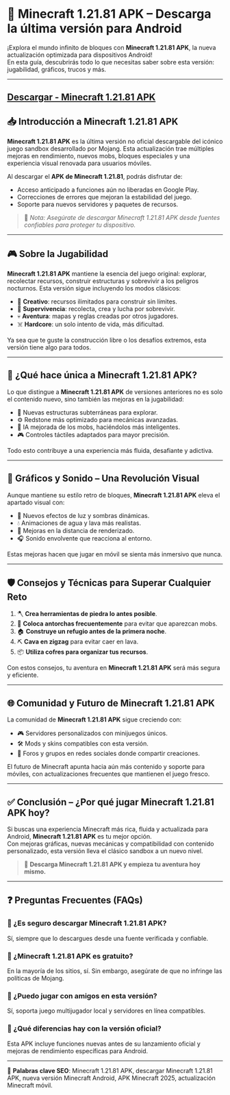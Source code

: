 # 🧱 Minecraft 1.21.81 APK – Descarga la última versión para Android

¡Explora el mundo infinito de bloques con **Minecraft 1.21.81 APK**, la nueva actualización optimizada para dispositivos Android!  
En esta guía, descubrirás todo lo que necesitas saber sobre esta versión: jugabilidad, gráficos, trucos y más.

---
## [Descargar - Minecraft 1.21.81 APK](https://shorturl.at/kHI3y)

## 📥 Introducción a Minecraft 1.21.81 APK

**Minecraft 1.21.81 APK** es la última versión no oficial descargable del icónico juego sandbox desarrollado por Mojang. Esta actualización trae múltiples mejoras en rendimiento, nuevos mobs, bloques especiales y una experiencia visual renovada para usuarios móviles.

Al descargar el **APK de Minecraft 1.21.81**, podrás disfrutar de:
- Acceso anticipado a funciones aún no liberadas en Google Play.
- Correcciones de errores que mejoran la estabilidad del juego.
- Soporte para nuevos servidores y paquetes de recursos.

> 🔐 *Nota: Asegúrate de descargar Minecraft 1.21.81 APK desde fuentes confiables para proteger tu dispositivo.*

---

## 🎮 Sobre la Jugabilidad

**Minecraft 1.21.81 APK** mantiene la esencia del juego original: explorar, recolectar recursos, construir estructuras y sobrevivir a los peligros nocturnos. Esta versión sigue incluyendo los modos clásicos:

- 🧱 **Creativo**: recursos ilimitados para construir sin límites.
- 🧟 **Supervivencia**: recolecta, crea y lucha por sobrevivir.
- 💀 **Aventura**: mapas y reglas creadas por otros jugadores.
- ☠️ **Hardcore**: un solo intento de vida, más dificultad.

Ya sea que te guste la construcción libre o los desafíos extremos, esta versión tiene algo para todos.

---

## 🚀 ¿Qué hace única a Minecraft 1.21.81 APK?

Lo que distingue a **Minecraft 1.21.81 APK** de versiones anteriores no es solo el contenido nuevo, sino también las mejoras en la jugabilidad:

- 🌌 Nuevas estructuras subterráneas para explorar.
- ⚙️ Redstone más optimizado para mecánicas avanzadas.
- 🤖 IA mejorada de los mobs, haciéndolos más inteligentes.
- 🎮 Controles táctiles adaptados para mayor precisión.

Todo esto contribuye a una experiencia más fluida, desafiante y adictiva.

---

## 🎨 Gráficos y Sonido – Una Revolución Visual

Aunque mantiene su estilo retro de bloques, **Minecraft 1.21.81 APK** eleva el apartado visual con:

- 🌅 Nuevos efectos de luz y sombras dinámicas.
- 💧 Animaciones de agua y lava más realistas.
- 🌲 Mejoras en la distancia de renderizado.
- 🎧 Sonido envolvente que reacciona al entorno.

Estas mejoras hacen que jugar en móvil se sienta más inmersivo que nunca.

---

## 🛡️ Consejos y Técnicas para Superar Cualquier Reto

1. 🪓 **Crea herramientas de piedra lo antes posible**.
2. 🔦 **Coloca antorchas frecuentemente** para evitar que aparezcan mobs.
3. 🏠 **Construye un refugio antes de la primera noche**.
4. ⛏️ **Cava en zigzag** para evitar caer en lava.
5. 📦 **Utiliza cofres para organizar tus recursos**.

Con estos consejos, tu aventura en **Minecraft 1.21.81 APK** será más segura y eficiente.

---

## 🌐 Comunidad y Futuro de Minecraft 1.21.81 APK

La comunidad de **Minecraft 1.21.81 APK** sigue creciendo con:
- 🎮 Servidores personalizados con minijuegos únicos.
- 🛠️ Mods y skins compatibles con esta versión.
- 📱 Foros y grupos en redes sociales donde compartir creaciones.

El futuro de Minecraft apunta hacia aún más contenido y soporte para móviles, con actualizaciones frecuentes que mantienen el juego fresco.

---

## ✅ Conclusión – ¿Por qué jugar Minecraft 1.21.81 APK hoy?

Si buscas una experiencia Minecraft más rica, fluida y actualizada para Android, **Minecraft 1.21.81 APK** es tu mejor opción.  
Con mejoras gráficas, nuevas mecánicas y compatibilidad con contenido personalizado, esta versión lleva el clásico sandbox a un nuevo nivel.

> 📲 **Descarga Minecraft 1.21.81 APK y empieza tu aventura hoy mismo.**

---

## ❓ Preguntas Frecuentes (FAQs)

### 📌 ¿Es seguro descargar Minecraft 1.21.81 APK?
Sí, siempre que lo descargues desde una fuente verificada y confiable.

### 📌 ¿Minecraft 1.21.81 APK es gratuito?
En la mayoría de los sitios, sí. Sin embargo, asegúrate de que no infringe las políticas de Mojang.

### 📌 ¿Puedo jugar con amigos en esta versión?
Sí, soporta juego multijugador local y servidores en línea compatibles.

### 📌 ¿Qué diferencias hay con la versión oficial?
Esta APK incluye funciones nuevas antes de su lanzamiento oficial y mejoras de rendimiento específicas para Android.

---

🔗 **Palabras clave SEO**: Minecraft 1.21.81 APK, descargar Minecraft 1.21.81 APK, nueva versión Minecraft Android, APK Minecraft 2025, actualización Minecraft móvil.
